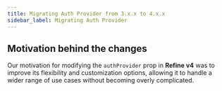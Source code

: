 ```yaml
---
title: Migrating Auth Provider from 3.x.x to 4.x.x
sidebar_label: Migrating Auth Provider
---
```


## Motivation behind the changes

Our motivation for modifying the `authProvider` prop in **Refine v4** was to improve its flexibility and customization options, allowing it to handle a wider range of use cases without becoming overly complicated.
